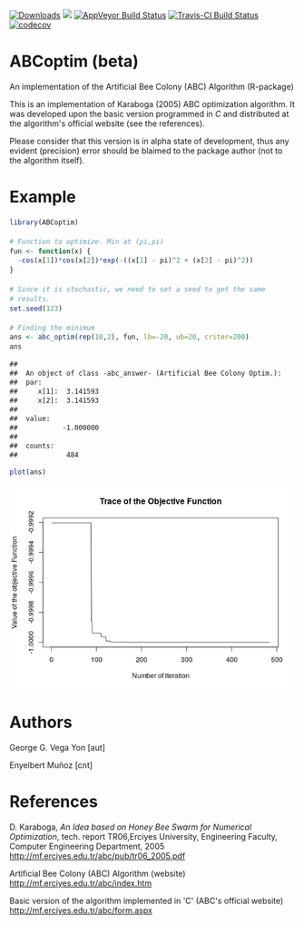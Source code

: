 [![Downloads](http://cranlogs.r-pkg.org/badges/ABCoptim)](http://cran.rstudio.com/web/packages/ABCoptim/index.html) [![](http://cranlogs.r-pkg.org/badges/grand-total/ABCoptim)](http://cran.rstudio.com/web/packages/ABCoptim/index.html) [![AppVeyor Build Status](https://ci.appveyor.com/api/projects/status/github/gvegayon/ABCoptim?branch=master&svg=true)](https://ci.appveyor.com/project/gvegayon/ABCoptim) [![Travis-CI Build Status](https://travis-ci.org/gvegayon/ABCoptim.svg?branch=master)](https://travis-ci.org/gvegayon/ABCoptim) [![codecov](https://codecov.io/gh/gvegayon/ABCoptim/branch/master/graph/badge.svg)](https://codecov.io/gh/gvegayon/ABCoptim)

ABCoptim (beta)
===============

An implementation of the Artificial Bee Colony (ABC) Algorithm (R-package)

This is an implementation of Karaboga (2005) ABC optimization algorithm. It was developed upon the basic version programmed in *C* and distributed at the algorithm's official website (see the references).

Please consider that this version is in alpha state of development, thus any evident (precision) error should be blaimed to the package author (not to the algorithm itself).

Example
=======

``` r
library(ABCoptim)

# Function to optimize. Min at (pi,pi)
fun <- function(x) {
  -cos(x[1])*cos(x[2])*exp(-((x[1] - pi)^2 + (x[2] - pi)^2))
}

# Since it is stochastic, we need to set a seed to get the same
# results.
set.seed(123)

# Finding the minimum
ans <- abc_optim(rep(10,2), fun, lb=-20, ub=20, criter=200)
ans
```

    ## 
    ##  An object of class -abc_answer- (Artificial Bee Colony Optim.):
    ##  par:
    ##     x[1]:  3.141593
    ##     x[2]:  3.141593
    ## 
    ##  value:
    ##           -1.000000
    ## 
    ##  counts:
    ##            484

``` r
plot(ans)
```

![](README_files/figure-markdown_github/example1-1.png)

Authors
=======

George G. Vega Yon \[aut\]

Enyelbert Muñoz \[cnt\]

References
==========

D. Karaboga, *An Idea based on Honey Bee Swarm for Numerical Optimization*, tech. report TR06,Erciyes University, Engineering Faculty, Computer Engineering Department, 2005 <http://mf.erciyes.edu.tr/abc/pub/tr06_2005.pdf>

Artificial Bee Colony (ABC) Algorithm (website) <http://mf.erciyes.edu.tr/abc/index.htm>

Basic version of the algorithm implemented in 'C' (ABC's official website) <http://mf.erciyes.edu.tr/abc/form.aspx>
